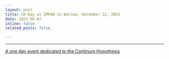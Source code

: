 ```yaml
---
layout: post
title: CH Day at IMPAN in Warsaw, December 12, 2023 
date: 2023-06-07 
inline: false
related_posts: false

---
```




***

<a href="https://hodmice.github.io/projects/CH/">A one day event dedicated to the Continum Hypothesis</a> 
